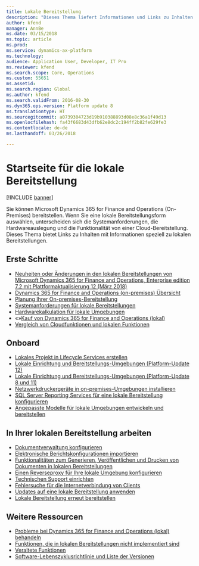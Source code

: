 ```yaml
---
title: Lokale Bereitstellung
description: "Dieses Thema liefert Informationen und Links zu Inhalten über lokale Bereitstellungen."
author: kfend
manager: AnnBe
ms.date: 03/15/2018
ms.topic: article
ms.prod: 
ms.service: dynamics-ax-platform
ms.technology: 
audience: Application User, Developer, IT Pro
ms.reviewer: kfend
ms.search.scope: Core, Operations
ms.custom: 55651
ms.assetid: 
ms.search.region: Global
ms.author: kfend
ms.search.validFrom: 2016-08-30
ms.dyn365.ops.version: Platform update 8
ms.translationtype: HT
ms.sourcegitcommit: a0739304723d19b910388893d08e8c36a1f49d13
ms.openlocfilehash: fa43f6683d43dfb62e8dc2c194ff2b82fe629fe3
ms.contentlocale: de-de
ms.lasthandoff: 03/26/2018

---
```

# <a name="on-premises-deployment-home-page"></a>Startseite für die lokale Bereitstellung

[!INCLUDE [banner](../includes/banner.md)]

Sie können Microsoft Dynamics 365 for Finance and Operations (On-Premises) bereitstellen. Wenn Sie eine lokale Bereitstellungsform auswählen, unterscheiden sich die Systemanforderungen, die Hardwareauslegung und die Funktionalität von einer Cloud-Bereitstellung. Dieses Thema bietet Links zu Inhalten mit Informationen speziell zu lokalen Bereitstellungen.

## <a name="get-started"></a>Erste Schritte
- [Neuheiten oder Änderungen in den lokalen Bereitstellungen von Microsoft Dynamics 365 for Finance and Operations, Enterprise edition 7.2 mit Plattformaktualisierung 12 (März 2018)](../../fin-and-ops/get-started/whats-new-LBD-PU12-App72.md)
- [Dynamics 365 for Finance and Operations (on-premises) Übersicht](on-premises-overview.md)
- [Planung Ihrer On-premises-Bereitstellung](plan-onprem-deployment.md)
- [Systemanforderungen für lokale Bereitstellungen](../../fin-and-ops/get-started/system-requirements-on-prem.md)
- [Hardwarekalkulation für lokale Umgebungen](../../fin-and-ops/get-started/hardware-sizing-on-premises-environments.md)
- «»[Kauf von Dynamics 365 for Finance and Operations (lokal)](../../fin-and-ops/get-started/purchase-on-premises.md)
- [Vergleich von Cloudfunktionen und lokalen Funktionen](../../fin-and-ops/get-started/cloud-prem-comparison.md)

## <a name="onboard"></a>Onboard
- [Lokales Projekt in Lifecycle Services erstellen](../lifecycle-services/lbd-create-lcs-on-prem-project.md)
- [Lokale Einrichtung und Bereitstellungs-Umgebungen (Platform-Update 12)](setup-deploy-on-premises-pu12.md)
- [Lokale Einrichtung und Bereitstellungs-Umgebungen (Platform-Update 8 und 11)](setup-deploy-on-premises-pu8-pu11.md)
- [Netzwerkdruckergeräte in on-premises-Umgebungen installieren](../analytics/install-network-printer-onprem.md)
- [SQL Server Reporting Services für eine lokale Bereitstellung konfigurieren](../analytics/configure-ssrs-on-premises.md)
- [Angepasste Modelle für lokale Umgebungen entwickeln und bereitstellen](develop-deploy-custom-models-on-premises.md)

## <a name="work-in-your-on-premises-deployment"></a>In Ihrer lokalen Bereitstellung arbeiten
- [Dokumentverwaltung konfigurieren](../../fin-and-ops/organization-administration/configure-document-management.md)
- [Elektronische Berichtskonfigurationen importieren](../analytics/electronic-reporting-import-ger-configurations.md)
- [Funktionalitäten zum Generieren, Veröffentlichen und Drucken von Dokumenten in lokalen Bereitstellungen](../analytics/printing-capabilities-on-premises.md)
- [Einen Reverseproxy für Ihre lokale Umgebung konfigurieren](onprem-reverseproxy.md)
- [Technischen Support einrichten](../lifecycle-services/support-experience.md)
- [Fehlersuche für die Internetverbindung von Clients](../user-interface/client-disconnected.md)
- [Updates auf eine lokale Bereitstellung anwenden](apply-updates-on-premises.md)
- [Lokale Bereitstellung erneut bereitstellen](redeploy-on-prem.md)

## <a name="other-resources"></a>Weitere Ressourcen
- [Probleme bei Dynamics 365 for Finance and Operations (lokal) behandeln](troubleshoot-on-prem.md)
- [Funktionen, die in lokalen Bereitstellungen nicht implementiert sind](../../fin-and-ops/get-started/features-not-implemented-on-prem.md)
- [Veraltete Funktionen](../migration-upgrade/deprecated-features.md)
- [Software-Lebenszyklusrichtlinie und Liste der Versionen](../migration-upgrade/versions-update-policy.md)
 

